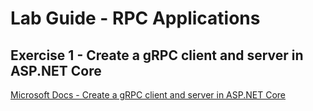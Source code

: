 # Lab Guide - RPC Applications

## Exercise 1 - Create a gRPC client and server in ASP.NET Core

[Microsoft Docs - Create a gRPC client and server in ASP.NET Core](https://docs.microsoft.com/en-us/aspnet/core/tutorials/grpc/grpc-start)
